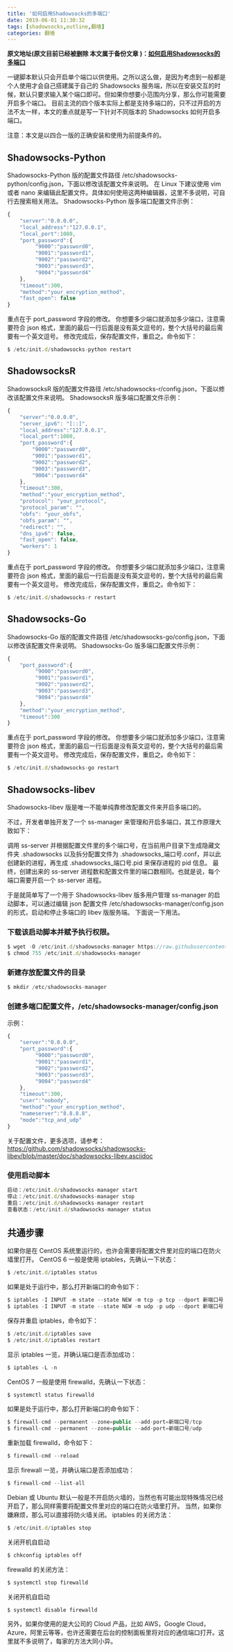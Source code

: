 ```yaml
---
title: '如何启用Shadowsocks的多端口'
date: 2019-06-01 11:30:32
tags: [shadowsocks,outline,翻墙]
categories: 翻墙
---
```


**原文地址(原文目前已经被删除 本文属于备份文章  )：[如何启用Shadowsocks的多端口](https://teddysun.com/532.html)**  

一键脚本默认只会开启单个端口以供使用。之所以这么做，是因为考虑到一般都是个人使用才会自己搭建属于自己的 Shadowsocks 服务端，所以在安装交互的时候，默认只要求输入某个端口即可。但如果你想要小范围内分享，那么你可能需要开启多个端口。 目前主流的四个版本实际上都是支持多端口的，只不过开启的方法不太一样，本文的重点就是写一下针对不同版本的 Shadowsocks 如何开启多端口。

注意：本文是以四合一版的正确安装和使用为前提条件的。

## Shadowsocks-Python

Shadowsocks-Python 版的配置文件路径 /etc/shadowsocks-python/config.json，下面以修改该配置文件来说明。 在 Linux 下建议使用 vim 或者 nano 来编辑此配置文件。具体如何使用这两种编辑器，这里不多说明，可自行去搜索相关用法。 Shadowsocks-Python 版多端口配置文件示例：

```javascript
{
    "server":"0.0.0.0",
    "local_address":"127.0.0.1",
    "local_port":1080,
    "port_password":{
         "9000":"password0",
         "9001":"password1",
         "9002":"password2",
         "9003":"password3",
         "9004":"password4"
    },
    "timeout":300,
    "method":"your_encryption_method",
    "fast_open": false
}
```

重点在于 port_password 字段的修改。 你想要多少端口就添加多少端口，注意需要符合 json 格式，里面的最后一行后面是没有英文逗号的，整个大括号的最后需要有一个英文逗号。 修改完成后，保存配置文件，重启之。命令如下：

```javascript
$ /etc/init.d/shadowsocks-python restart
```

## ShadowsocksR

ShadowsocksR 版的配置文件路径 /etc/shadowsocks-r/config.json，下面以修改该配置文件来说明。 ShadowsocksR 版多端口配置文件示例：

```javascript
{
    "server":"0.0.0.0",
    "server_ipv6": "[::]",
    "local_address":"127.0.0.1",
    "local_port":1080,
    "port_password":{
        "9000":"password0",
        "9001":"password1",
        "9002":"password2",
        "9003":"password3",
        "9004":"password4"
    },
    "timeout":300,
    "method":"your_encryption_method",
    "protocol": "your_protocol",
    "protocol_param": "",
    "obfs": "your_obfs",
    "obfs_param": "",
    "redirect": "",
    "dns_ipv6": false,
    "fast_open": false,
    "workers": 1
}
```

重点在于 port_password 字段的修改。 你想要多少端口就添加多少端口，注意需要符合 json 格式，里面的最后一行后面是没有英文逗号的，整个大括号的最后需要有一个英文逗号。 修改完成后，保存配置文件，重启之。命令如下：

```javascript
$ /etc/init.d/shadowsocks-r restart
```

## Shadowsocks-Go

Shadowsocks-Go 版的配置文件路径 /etc/shadowsocks-go/config.json，下面以修改该配置文件来说明。 Shadowsocks-Go 版多端口配置文件示例：

```javascript
{
    "port_password":{
         "9000":"password0",
         "9001":"password1",
         "9002":"password2",
         "9003":"password3",
         "9004":"password4"
    },
    "method":"your_encryption_method",
    "timeout":300
}
```

重点在于 port_password 字段的修改。 你想要多少端口就添加多少端口，注意需要符合 json 格式，里面的最后一行后面是没有英文逗号的，整个大括号的最后需要有一个英文逗号。 修改完成后，保存配置文件，重启之。命令如下：

```javascript
$ /etc/init.d/shadowsocks-go restart
```

## Shadowsocks-libev

Shadowsocks-libev 版是唯一不能单纯靠修改配置文件来开启多端口的。

不过，开发者单独开发了一个 ss-manager 来管理和开启多端口，其工作原理大致如下：

调用 ss-server 并根据配置文件里的多个端口号，在当前用户目录下生成隐藏文件夹 .shadowsocks 以及拆分配置文件为 .shadowsocks_端口号.conf，并以此创建新的进程，再生成 .shadowsocks_端口号.pid 来保存进程的 pid 信息。 最终，创建出来的 ss-server 进程数和配置文件里的端口数相同。也就是说，每个端口需要开启一个 ss-server 进程。

于是就简单写了一个用于 Shadowsocks-libev 版多用户管理 ss-manager 的启动脚本，可以通过编辑 json 配置文件 /etc/shadowsocks-manager/config.json 的形式，启动和停止多端口的 libev 版服务端。 下面说一下用法。

### 下载该启动脚本并赋予执行权限。

```javascript
$ wget -O /etc/init.d/shadowsocks-manager https://raw.githubusercontent.com/teddysun/shadowsocks_install/master/shadowsocks-manager
$ chmod 755 /etc/init.d/shadowsocks-manager
```

### 新建存放配置文件的目录

```javascript
$ mkdir /etc/shadowsocks-manager
```

### 创建多端口配置文件，/etc/shadowsocks-manager/config.json

示例：

```javascript
{
    "server":"0.0.0.0",
    "port_password":{
         "9000":"password0",
         "9001":"password1",
         "9002":"password2",
         "9003":"password3",
         "9004":"password4"
    },
    "timeout":300,
    "user":"nobody",
    "method":"your_encryption_method",
    "nameserver":"8.8.8.8",
    "mode":"tcp_and_udp"
}
```

关于配置文件，更多选项，请参考：     <https://github.com/shadowsocks/shadowsocks-libev/blob/master/doc/shadowsocks-libev.asciidoc>

### 使用启动脚本

```javascript
启动：/etc/init.d/shadowsocks-manager start
停止：/etc/init.d/shadowsocks-manager stop
重启：/etc/init.d/shadowsocks-manager restart
查看状态：/etc/init.d/shadowsocks-manager status
```

## 共通步骤

如果你是在 CentOS 系统里运行的，也许会需要将配置文件里对应的端口在防火墙里打开。 CentOS 6 一般是使用 iptables，先确认一下状态：

```javascript
$ /etc/init.d/iptables status
```

如果是处于运行中，那么打开新端口的命令如下：

```javascript
$ iptables -I INPUT -m state --state NEW -m tcp -p tcp --dport 新端口号 -j ACCEPT
$ iptables -I INPUT -m state --state NEW -m udp -p udp --dport 新端口号 -j ACCEPT
```

保存并重启 iptables，命令如下：

```javascript
$ /etc/init.d/iptables save
$ /etc/init.d/iptables restart
```

显示 iptables 一览，并确认端口是否添加成功：

```javascript
$ iptables -L -n
```

CentOS 7 一般是使用 firewalld，先确认一下状态：

```javascript
$ systemctl status firewalld
```

如果是处于运行中，那么打开新端口的命令如下：

```javascript
$ firewall-cmd --permanent --zone=public --add-port=新端口号/tcp
$ firewall-cmd --permanent --zone=public --add-port=新端口号/udp
```

重新加载 firewalld，命令如下：

```javascript
$ firewall-cmd --reload
```

显示 firewall 一览，并确认端口是否添加成功：

```javascript
$ firewall-cmd --list-all
```

Debian 或 Ubuntu 默认一般是不开启防火墙的，当然也有可能出现特殊情况已经开启了，那么同样需要将配置文件里对应的端口在防火墙里打开。 当然，如果你嫌麻烦，那么可以直接将防火墙关闭。 iptables 的关闭方法：

```javascript
$ /etc/init.d/iptables stop
```

关闭开机自启动

```javascript
$ chkconfig iptables off
```

firewalld 的关闭方法：

```javascript
$ systemctl stop firewalld
```

关闭开机自启动

```javascript
$ systemctl disable firewalld
```

另外，如果你使用的是大公司的 Cloud 产品，比如 AWS，Google Cloud，Azure，阿里云等等，也许还需要在后台的控制面板里将对应的通信端口打开。这里就不多说明了，每家的方法大同小异。